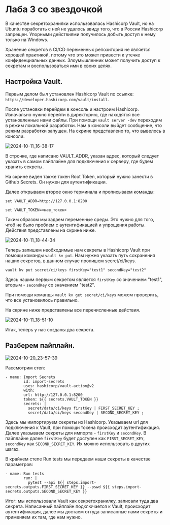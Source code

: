 # Лаба 3 со звездочкой

В качестве секретохранилки использовалась Hashicorp Vault, но на Ubuntu поработать с ней не удалось ввиду того, что в России Hashicorp запрещен. Упорными действиями получилось добыть доступ к нему только на Windows.

Хранение секретов в CI/CD переменных репозитория не является хорошей практикой, потому что это может привести к утечке конфиденциальных данных. Злоумышленник может получить доступ к секретам и воспользоваться ими в своих целях.

## Настройка Vault.

Первым делом был установлен Hashicorp Vault по ссылке: `https://developer.hashicorp.com/vault/install`.

После установки перейдем в консоль и настроим Hashicorp. Изначально нужно перейти в директорию, где находятся все установленные нами файлы. При помощи `vault server -dev` переходим в режим локальной разработки. Нам в консоли выйдет сообщение, что режим разработки запущен. На скрине представлено то, что вывелось в консоли.

![2024-10-11_16-38-17](https://github.com/user-attachments/assets/4ab664dd-a580-4a3c-9dda-62739d802605)

В строчке, где написано VAULT_ADDR, указан адрес, который следует указать в самом пайплайне для подключения к серверу, где будем хранить секреты.

На скрине виден также токен Root Token, который нужно занести в Github Secrets. Он нужен для аутентификации.

Далее открываем второе окно терминала и прописываем команды:

`set VAULT_ADDR=http://127.0.0.1:8200`

`set VAULT_TOKEN=<наш_токен>`

Таким образом мы задаем переменные среды. Это нужно для того, чтоб не было проблем с аутентификацией и упрощения работы. Действия представлены на скрине ниже.

![2024-10-11_18-44-34](https://github.com/user-attachments/assets/48b4c52e-c8fe-4796-a848-fab5227813a6)

Теперь запишем необходимые нам секреты в Hashicorp Vault при помощи команды `vault kv put`. Нам нужно указать путь сохранения наших секретов, в данном случае пропишем secret/ci/keys.

`vault kv put secret/ci/keys firstKey="test1" secondKey="test2"`

Здесь нашим первым секретом является `firstKey` со значением "test1", вторым - `secondKey` со значением "test2".

При помощи команды `vault kv get secret/ci/keys` можем проверить, что все установилось правильно.

На скрине ниже представлены все перечисленные действия.

![2024-10-11_18-51-10](https://github.com/user-attachments/assets/abf39c48-1af9-4d6d-81e5-e46a8e71cdfa)

Итак, теперь у нас созданы два секрета.

## Разберем пайплайн.

![2024-10-20_23-57-39](https://github.com/user-attachments/assets/23d797b9-e52a-4817-a8ba-f9151b59290c)

Рассмотрим степ:

```
- name: Import Secrets
        id: import-secrets
        uses: hashicorp/vault-action@v2
        with:
        url: http://127.0.0.1:8200
        token: ${{ secrets.VAULT_TOKEN }}
        secrets: |
          secret/data/ci/keys firstKey | FIRST_SECRET_KEY ;
          secret/data/ci/keys secondKey | SECOND_SECRET_KEY ;
```

Здесь мы импортируем секреты из Hashicorp. Указываем url для подключения к Vault, при помощи токена происходит аутентификация. Далее указываем секреты для импорта - `firstKey` и `secondKey`. В пайплайне далее `firstKey` будет доступен как `FIRST_SECRET_KEY`, `secondKey` как `SECOND_SECRET_KEY`. Их можно использовать в других шагах.

В крайнем степе Run tests мы передаем наши секреты в качестве параметров:

```
- name: Run tests
        run: |
          pytest --api ${{ steps.import-secrets.outputs.FIRST_SECRET_KEY }} --pswd ${{ steps.import-secrets.outputs.SECOND_SECRET_KEY }}
```

Итог: мы использовали Vault как секретохранилку, записали туда два секрета. Написанный пайплайн подключается к Vault, происходит аутентификация, далее мы достаем оттуда записанные нами секреты и применяем их там, где нам нужно.
